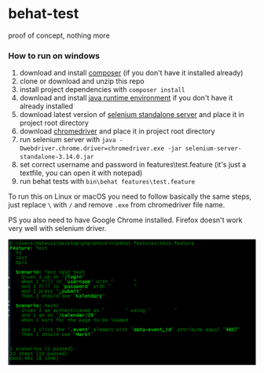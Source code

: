 # behat-test
proof of concept, nothing more

### How to run on windows
1. download and install [composer](https://getcomposer.org/download/) (if you don't have it installed already)
2. clone or download and unzip this repo
3. install project dependencies with `composer install`
4. download and install [java runtime environment](http://www.oracle.com/technetwork/java/javase/downloads/index.html) if you don't have it already installed
5. download latest version of [selenium standalone server](https://www.seleniumhq.org/download/) and place it in project root directory
6. download [chromedriver](http://chromedriver.chromium.org/) and place it in project root directory
7. run selenium server with `java -Dwebdriver.chrome.driver=chromedriver.exe -jar selenium-server-standalone-3.14.0.jar`
8. set correct username and password in features\test.feature (it's just a textfile, you can open it with notepad)
9. run behat tests with `bin\behat features\test.feature`

To run this on Linux or macOS you need to follow basically the same steps, just replace `\` with `/` and remove `.exe` from chromedriver file name.

PS you also need to have Google Chrome installed. Firefox doesn't work very well with selenium driver.


![awesome, huh?](Capture.PNG)